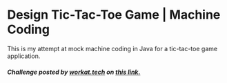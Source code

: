 # Design Tic-Tac-Toe Game | Machine Coding

This is my attempt at mock machine coding in Java for a tic-tac-toe game application.
##### Challenge posted by [workat.tech](https://workat.tech/) on [this link.](https://workat.tech/machine-coding/practice/design-tic-tac-toe-smyfi9x064ry)
